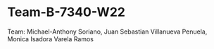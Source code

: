 # Team-B-7340-W22
Team: Michael-Anthony Soriano, Juan Sebastian Villanueva Penuela, Monica Isadora Varela Ramos
